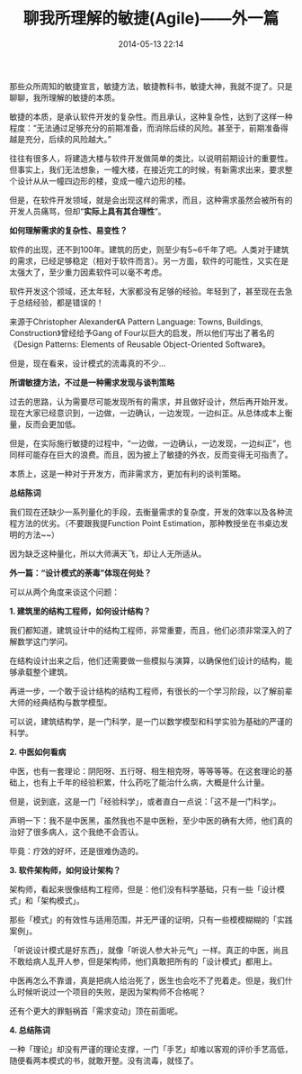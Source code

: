 ﻿---
layout: post
title:  "聊我所理解的敏捷(Agile)——外一篇"
date:   2014-05-13 22:14
categories: Thinking IT
tags: SoftwareEngineer
comments: true
---

那些众所周知的敏捷宣言，敏捷方法，敏捷教科书，敏捷大神，我就不提了。只是聊聊，我所理解的敏捷的本质。

敏捷的本质，是承认软件开发的复杂性。而且承认，这种复杂性，达到了这样一种程度：“无法通过足够充分的前期准备，而消除后续的风险。甚至于，前期准备得越是充分，后续的风险越大。”

往往有很多人，将建造大楼与软件开发做简单的类比，以说明前期设计的重要性。但事实上，我们无法想象，一幢大楼，在接近完工的时候，有新需求出来，要求整个设计从从一幢四边形的楼，变成一幢六边形的楼。

但是，在软件开发领域，就是会出现这样的需求，而且，这种需求虽然会被所有的开发人员痛骂，但却“**实际上具有其合理性**”。

**如何理解需求的复杂性、易变性？**

软件的出现，还不到100年。建筑的历史，则至少有5~6千年了吧。人类对于建筑的需求，已经足够稳定（相对于软件而言）。另一方面，软件的可能性，又实在是太强大了，至少重力因素软件可以毫不考虑。

软件开发这个领域，还太年轻，大家都没有足够的经验。年轻到了，甚至现在去急于总结经验，都是错误的！

来源于Christopher Alexander《A Pattern Language: Towns, Buildings, Construction》曾经给予Gang of Four以巨大的启发，所以他们写出了著名的《Design Patterns: Elements of Reusable Object-Oriented Software》。

但是，现在看来，设计模式的流毒真的不少...

**所谓敏捷方法，不过是一种需求发现与谈判策略**

过去的思路，认为需要尽可能发现所有的需求，并且做好设计，然后再开始开发。现在大家已经意识到，一边做，一边确认，一边发现，一边纠正。从总体成本上衡量，反而会更加低。

但是，在实际施行敏捷的过程中，“一边做，一边确认，一边发现，一边纠正”，也同样可能存在巨大的浪费。而且，因为披上了敏捷的外衣，反而变得无可指责了。

本质上，这是一种对于开发方，而非需求方，更加有利的谈判策略。

**总结陈词**

我们现在还缺少一系列量化的手段，去衡量需求的复杂度，开发的效率以及各种流程方法的优劣。（不要跟我提Function Point Estimation，那种教授坐在书桌边发明的方法~~）

因为缺乏这种量化，所以大师满天飞，却让人无所适从。

**外一篇：“设计模式的荼毒”体现在何处？**

可以从两个角度来谈这个问题：

**1. 建筑里的结构工程师，如何设计结构？**

我们都知道，建筑设计中的结构工程师，非常重要，而且，他们必须非常深入的了解数学这门学问。

在结构设计出来之后，他们还需要做一些模拟与演算，以确保他们设计的结构，能够承载整个建筑。

再进一步，一个敢于设计结构的结构工程师，有很长的一个学习阶段，以了解前辈大师的经典结构与数学模型。

可以说，建筑结构学，是一门科学，是一门以数学模型和科学实验为基础的严谨的科学。

**2. 中医如何看病**

中医，也有一套理论：阴阳呀、五行呀、相生相克呀，等等等等。在这套理论的基础上，也有上千年的经验积累，什么药吃了能治什么病，大概是什么计量。

但是，说到底，这是一门「经验科学」，或者直白一点说：「这不是一门科学」。

声明一下：我不是中医黑，虽然我也不是中医粉，至少中医的确有大师，他们真的治好了很多病人，这个我绝不会否认。

毕竟：疗效的好坏，还是很难伪造的。

**3. 软件架构师，如何设计架构？**

架构师，看起来很像结构工程师，但是：他们没有科学基础，只有一些「设计模式」和「架构模式」。

那些「模式」的有效性与适用范围，并无严谨的证明，只有一些模模糊糊的「实践案例」。

「听说设计模式是好东西」，就像「听说人参大补元气」一样。真正的中医，尚且不敢给病人乱开人参，但是架构师，他们真敢把所有的「设计模式」都用上。

中医再怎么不靠谱，真是把病人给治死了，医生也会吃不了兜着走。但是，我们什么时候听说过一个项目的失败，是因为架构师不合格呢？

还有个更大的罪魁祸首「需求变动」顶在前面呢。

**4. 总结陈词**

一种「理论」却没有严谨的理论支撑，一门「手艺」却难以客观的评价手艺高低，随便看两本模式的书，就敢开整。没有流毒，就怪了。 